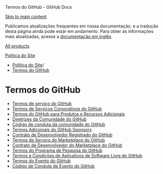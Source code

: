 Termos do GitHub - GitHub Docs

[Skip to main content](#main-content)

Publicamos atualizações frequentes em nossa documentação, e a tradução desta página ainda pode estar em andamento. Para obter as informações mais atualizadas, acesse a [documentação em inglês](/en).

[All products](/pt)

[Política do Site](/pt/site-policy)

* [Política do Site](/pt/site-policy)/
* [Termos do GitHub](/pt/site-policy/github-terms)

Termos do GitHub
==========

* [Termos de serviço do GitHub](/pt/site-policy/github-terms/github-terms-of-service)
* [Termos de Serviços Corporativos do GitHub](/pt/site-policy/github-terms/github-corporate-terms-of-service)
* [Termos do GitHub para Produtos e Recursos Adicionais](/pt/site-policy/github-terms/github-terms-for-additional-products-and-features)
* [Diretrizes da Comunidade do GitHub](/pt/site-policy/github-terms/github-community-guidelines)
* [Código de conduta da comunidade do GitHub](/pt/site-policy/github-terms/github-community-code-of-conduct)
* [Termos Adicionais do GitHub Sponsors](/pt/site-policy/github-terms/github-sponsors-additional-terms)
* [Contrato de Desenvolvedor Registrado do GitHub](/pt/site-policy/github-terms/github-registered-developer-agreement)
* [Termos de Serviço do Marketplace do GitHub](/pt/site-policy/github-terms/github-marketplace-terms-of-service)
* [Contrato de Desenvolvedor do Marketplace do GitHub](/pt/site-policy/github-terms/github-marketplace-developer-agreement)
* [Termos do Programa de Pesquisa do GitHub](/pt/site-policy/github-terms/github-research-program-terms)
* [Termos e Condições de Aplicativos de Software Livre do GitHub](/pt/site-policy/github-terms/github-open-source-applications-terms-and-conditions)
* [Termos do Evento do GitHub](/pt/site-policy/github-terms/github-event-terms)
* [Código de Conduta de Evento do GitHub](/pt/site-policy/github-terms/github-event-code-of-conduct)
